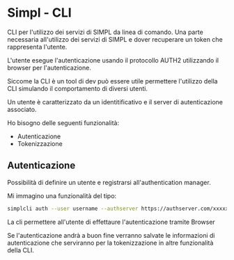 # Simpl - CLI

CLI per l'utilizzo dei servizi di SIMPL da linea di comando.
Una parte necessaria all'utilizzo dei servizi di SIMPL e dover recuperare un token che rappresenta l'utente.

L'utente esegue l'autenticazione usando il protocollo AUTH2 utilizzando il browser per l'autenticazione.

Siccome la CLI è un tool di dev può essere utile permettere l'utilizzo della CLI simulando il comportamento di diversi utenti.

Un utente è caratterizzato da un identitificativo e il server di autenticazione associato.

Ho bisogno delle seguenti funzionalità:

- Autenticazione
- Tokenizzazione

## Autenticazione

Possibilità di definire un utente e registrarsi all'authentication manager.

Mi immagino una funzionalità del tipo:

```bash
simplcli auth --user username --authserver https://authserver.com/xxxxx bash
```

La cli permettere all'utente di effettaure l'autenticazione tramite Browser

Se l'autenticazione andrà a buon fine verranno salvate le informazioni di autenticazione che serviranno per la tokenizzazione in altre funzionalità della CLI.

